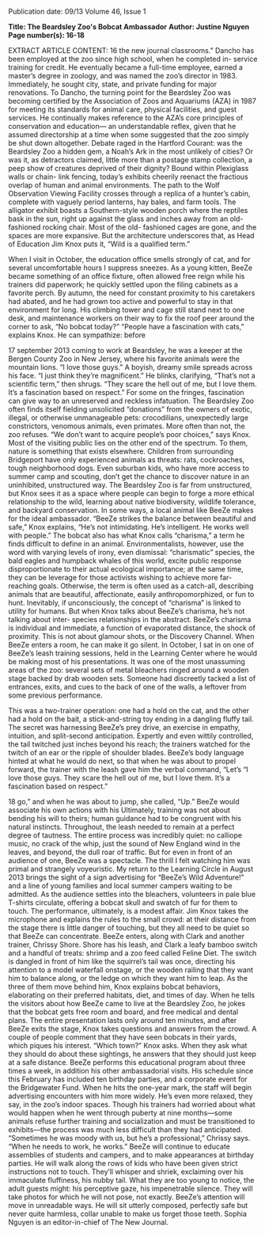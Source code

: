Publication date: 09/13
Volume 46, Issue 1

**Title: The Beardsley Zoo's Bobcat Ambassador**
**Author: Justine Nguyen**
**Page number(s): 16-18**

EXTRACT ARTICLE CONTENT:
16
the new journal
classrooms.” 
Dancho has been employed at the zoo 
since high school, when he completed in-
service training for credit. He eventually 
became a full-time employee, earned a 
master’s degree in zoology, and was named 
the zoo’s director in 1983. Immediately, he 
sought city, state, and private funding for 
major renovations. To Dancho, the turning 
point for the Beardsley Zoo was becoming 
certified by the Association of Zoos and 
Aquariums (AZA) in 1987 for meeting 
its standards for animal care, physical 
facilities, and guest services. He continually 
makes 
reference 
to 
the 
AZA’s 
core 
principles of conservation and education—
an understandable reflex, given that he 
assumed directorship at a time when some 
suggested that the zoo simply be shut down 
altogether. Debate raged in the Hartford 
Courant: was the Beardsley Zoo a hidden 
gem, a Noah’s Ark in the most unlikely of 
cities? Or was it, as detractors claimed, little 
more than a postage stamp collection, a 
peep show of creatures deprived of their 
dignity?
Bound within Plexiglass walls or chain-
link 
fencing, 
today’s 
exhibits 
cheerily 
reenact the fractious overlap of human 
and animal environments. The path to the 
Wolf Observation Viewing Facility crosses 
through a replica of a hunter’s cabin, 
complete with vaguely period lanterns, hay 
bales, and farm tools. The alligator exhibit 
boasts a Southern-style wooden porch 
where the reptiles bask in the sun, right up 
against the glass and inches away from an 
old-fashioned rocking chair. Most of the old-
fashioned cages are gone, and the spaces 
are more expansive. But the architecture 
underscores that, as Head of Education Jim 
Knox puts it, “Wild is a qualified term.”


When I visit in October, the education 
office smells strongly of cat, and for several 
uncomfortable hours I suppress sneezes. As 
a young kitten, BeeZe became something 
of an office fixture, often allowed free reign 
while his trainers did paperwork; he quickly 
settled upon the filing cabinets as a favorite 
perch. By autumn, the need for constant 
proximity to his caretakers had abated, 
and he had grown too active and powerful 
to stay in that environment for long. His 
climbing tower and cage still stand next to 
one desk, and maintenance workers on their 
way to fix the roof peer around the corner 
to ask, “No bobcat today?”
“People have a fascination with cats,” 
explains Knox. He can sympathize: before


17
september 2013
coming to work at Beardsley, he was a 
keeper at the Bergen County Zoo in New 
Jersey, where his favorite animals were the 
mountain lions.
“I love those guys.” A boyish, dreamy 
smile spreads across his face. “I just think 
they’re magnificent.” He blinks, clarifying, 
“That’s not a scientific term,” then shrugs. 
“They scare the hell out of me, but I love 
them. It’s a fascination based on respect.”
For some on the fringes, fascination 
can give way to an unreserved and reckless 
infatuation. The Beardsley Zoo often finds 
itself 
fielding 
unsolicited 
“donations” 
from the owners of exotic, illegal, or 
otherwise unmanageable pets: crocodilians, 
unexpectedly large constrictors, venomous 
animals, even primates. More often than not, 
the zoo refuses.
“We don’t want to acquire 
people’s poor choices,” says 
Knox.
Most of the visiting 
public lies on the other 
end of the spectrum. To 
them, nature is something 
that 
exists 
elsewhere. 
Children from surrounding 
Bridgeport 
have 
only 
experienced animals as 
threats: rats, cockroaches, 
tough neighborhood dogs. 
Even suburban kids, who have more access 
to summer camp and scouting, don’t get the 
chance to discover nature in an uninhibited, 
unstructured way. The Beardsley Zoo is 
far from unstructured, but Knox sees it as 
a space where people can begin to forge 
a more ethical relationship to the wild, 
learning about native biodiversity, wildlife 
tolerance, and backyard conservation. In 
some ways, a local animal like BeeZe makes 
for the ideal ambassador.
“BeeZe strikes the balance between 
beautiful and safe,” Knox explains, “He’s not 
intimidating. He’s intelligent. He works well 
with people.”
The bobcat also has what Knox calls 
“charisma,” a term he finds difficult to define 
in an animal. Environmentalists, however, use 
the word with varying levels of irony, even 
dismissal: “charismatic” species, the bald 
eagles and humpback whales of this world, 
excite public response disproportionate 
to their actual ecological importance; at 
the same time, they can be leverage for 
those activists wishing to achieve more 
far-reaching goals. Otherwise, the term 
is often used as a catch-all, describing 
animals that are beautiful, affectionate, 
easily anthropomorphized, or fun to hunt. 
Inevitably, if unconsciously, the concept of 
“charisma” is linked to utility for humans. 
But when Knox talks about BeeZe’s 
charisma, he’s not talking about inter-
species relationships in the abstract. BeeZe’s 
charisma is individual and immediate, a 
function of evaporated distance, the shock 
of proximity. This is not about glamour 
shots, or the Discovery Channel. When 
BeeZe enters a room, he 
can make it go silent. 
In October, I sat in 
on one of BeeZe’s leash 
training sessions, held in 
the Learning Center where 
he would be making most 
of his presentations. It 
was one of the most 
unassuming areas of the 
zoo: several sets of metal 
bleachers ringed around a 
wooden stage backed by drab wooden sets. 
Someone had discreetly tacked a list of 
entrances, exits, and cues to the back of one 
of the walls, a leftover from some previous 
performance.


This was a two-trainer operation: one had 
a hold on the cat, and the other had a hold 
on the bait, a stick-and-string toy ending 
in a dangling fluffy tail. The secret was 
harnessing BeeZe’s prey drive, an exercise 
in empathy, intuition, and split-second 
anticipation. Expertly and even wittily 
controlled, the tail twitched just inches 
beyond his reach; the trainers watched for 
the twitch of an ear or the ripple of shoulder 
blades. BeeZe’s body language hinted at 
what he would do next, so that when he was 
about to propel forward, the trainer with the 
leash gave him the verbal command, “Let’s 
“I love those guys. They 
scare the hell out of 
me, but I love them. It’s 
a fascination based on 
respect.”


18
go,” and when he was about to jump, she 
called, “Up.” BeeZe would associate his 
own actions with his Ultimately, training 
was not about bending his will to theirs; 
human guidance had to be congruent with 
his natural instincts. Throughout, the leash 
needed to remain at a perfect degree of 
tautness. 
The 
entire 
process 
was 
incredibly 
quiet: no calliope music, no crack of the 
whip, just the sound of New England wind 
in the leaves, and beyond, the dull roar of 
traffic.  But for even in front of an audience 
of one,  BeeZe was a spectacle. The thrill I 
felt watching him was primal and strangely 
voyeuristic.
My return to the Learning Circle in August 
2013 brings the sight of a sign advertising 
for “BeeZe’s Wild Adventure!” and a line of 
young families and local summer campers 
waiting to be admitted. As the audience 
settles into the bleachers, volunteers in pale 
blue T-shirts circulate, offering a bobcat 
skull and swatch of fur for them to touch. 
The performance, ultimately, is a modest 
affair. Jim Knox takes the microphone and 
explains the rules to the small crowd: at 
their distance from the stage there is little 
danger of touching, but they all need to be 
quiet so that BeeZe can concentrate.
BeeZe enters, along with Clark and 
another trainer, Chrissy Shore. Shore has his 
leash, and Clark a leafy bamboo switch and 
a handful of treats: shrimp and a zoo feed 
called Feline Diet. The switch is dangled in 
front of him like the squirrel’s tail was once, 
directing his attention to a model waterfall 
onstage, or the wooden railing that they 
want him to balance along, or the ledge on 
which they want him to leap. As the three 
of them move behind him, Knox explains 
bobcat behaviors, elaborating on their 
preferred habitats, diet, and times of day. 
When he tells the visitors about how BeeZe 
came to live at the Beardsley Zoo, he jokes 
that the bobcat gets free room and board, 
and free medical and dental plans. The 
entire presentation lasts only around ten 
minutes, and after BeeZe exits the stage, 
Knox takes questions and answers from the 
crowd. A couple of people comment that 
they have seen bobcats in their yards, which 
piques his interest. “Which town?” Knox 
asks. When they ask what they should do 
about these sightings, he answers that they 
should just keep at a safe distance.
BeeZe 
performs 
this 
educational 
program about three times a week, in 
addition 
his 
other 
ambassadorial 
visits. His schedule since this February 
has included ten birthday parties, and a 
corporate event for the Bridgewater Fund. 
When he hits the one-year mark, the staff 
will begin advertising encounters with him 
more widely. He’s even more relaxed, they 
say, in the zoo’s indoor spaces. Though 
his trainers had worried about what would 
happen when he went through puberty at 
nine months—some animals refuse further 
training and socialization and must be 
transitioned to exhibits—the process was 
much less difficult than they had anticipated.
“Sometimes he was moody with us, but 
he’s a professional,” Chrissy says. “When he 
needs to work, he works.”
BeeZe will continue to educate assemblies 
of students and campers, and to make 
appearances at birthday parties. He will 
walk along the rows of kids who have 
been given strict instructions not to touch. 
They’ll whisper and shriek, exclaiming over 
his immaculate fluffiness, his nubby tail. 
What they are too young to notice, the 
adult guests might: his perceptive gaze, his 
impenetrable silence. They will take photos 
for which he will not pose, not exactly. 
BeeZe’s attention will move in unreadable 
ways. He will sit utterly composed, perfectly 
safe but never quite harmless, collar unable 
to make us forget those teeth.
Sophia Nguyen is an editor-in-chief of The 
New Journal.
